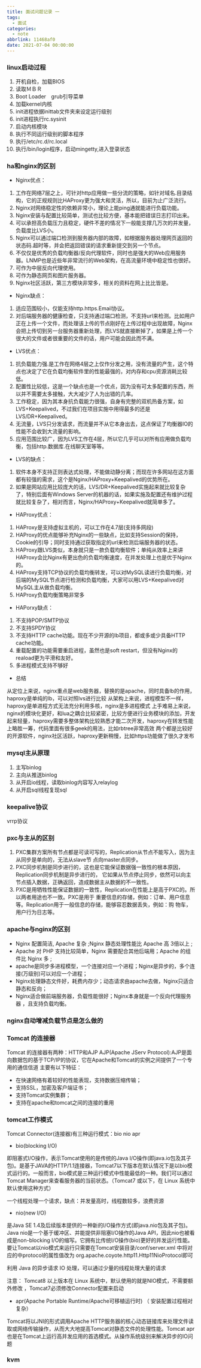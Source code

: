 ```yaml
---
title: 面试问题记录 一
tags:
  - 面试
categories:
  - note
abbrlink: 11468af0
date: 2021-07-04 00:00:00
---
```



### linux启动过程

1. 开机自检，加载BIOS
2. 读取ＭＢＲ
3. Boot Loader　grub引导菜单
4. 加载kernel内核
5. init进程依据inittab文件夹来设定运行级别
6. init进程执行rc.sysinit
7. 启动内核模块
8. 执行不同运行级别的脚本程序
9. 执行/etc/rc.d/rc.local
10. 执行/bin/login程序，启动mingetty,进入登录状态

<!--more-->
### ha和nginx的区别

* Nginx优点：

1. 工作在网络7层之上，可针对http应用做一些分流的策略，如针对域名.目录结构，它的正规规则比HAProxy更为强大和灵活，所以，目前为止广泛流行。
2. Nginx对网络稳定性的依赖非常小，理论上能ping通就能进行负载功能。
3. Nginx安装与配置比较简单，测试也比较方便，基本能把错误日志打印出来。
4. 可以承担高负载压力且稳定，硬件不差的情况下一般能支撑几万次的并发量，负载度比LVS小。
5. Nginx可以通过端口检测到服务器内部的故障，如根据服务器处理网页返回的状态码.超时等，并会把返回错误的请求重新提交到另一个节点。
6. 不仅仅是优秀的负载均衡器/反向代理软件，同时也是强大的Web应用服务器。LNMP也是近些年非常流行的Web架构，在高流量环境中稳定性也很好。
7. 可作为中层反向代理使用。
8. 可作为静态网页和图片服务器。
9. Nginx社区活跃，第三方模块非常多，相关的资料在网上比比皆是。

* Nginx缺点：

1. 适应范围较小，仅能支持http.https.Email协议。
2. 对后端服务器的健康检查，只支持通过端口检测，不支持url来检测。比如用户正在上传一个文件，而处理该上传的节点刚好在上传过程中出现故障，Nginx会把上传切到另一台服务器重新处理，而LVS就直接断掉了，如果是上传一个很大的文件或者很重要的文件的话，用户可能会因此而不满。

* LVS优点：
1. 抗负载能力强.是工作在网络4层之上仅作分发之用，没有流量的产生，这个特点也决定了它在负载均衡软件里的性能最强的，对内存和cpu资源消耗比较低。
2. 配置性比较低，这是一个缺点也是一个优点，因为没有可太多配置的东西，所以并不需要太多接触，大大减少了人为出错的几率。
3. 工作稳定，因为其本身抗负载能力很强，自身有完整的双机热备方案，如LVS+Keepalived，不过我们在项目实施中用得最多的还是LVS/DR+Keepalived。
4. 无流量，LVS只分发请求，而流量并不从它本身出去，这点保证了均衡器IO的性能不会收到大流量的影响。
5. 应用范围比较广，因为LVS工作在4层，所以它几乎可以对所有应用做负载均衡，包括http.数据库.在线聊天室等等。

* LVS的缺点：

1. 软件本身不支持正则表达式处理，不能做动静分离；而现在许多网站在这方面都有较强的需求，这个是Nginx/HAProxy+Keepalived的优势所在。
2. 如果是网站应用比较庞大的话，LVS/DR+Keepalived实施起来就比较复杂了，特别后面有Windows Server的机器的话，如果实施及配置还有维护过程就比较复杂了，相对而言，Nginx/HAProxy+Keepalived就简单多了。

* HAProxy优点：

1. HAProxy是支持虚拟主机的，可以工作在4.7层(支持多网段)
2. HAProxy的优点能够补充Nginx的一些缺点，比如支持Session的保持，Cookie的引导；同时支持通过获取指定的url来检测后端服务器的状态。
3. HAProxy跟LVS类似，本身就只是一款负载均衡软件；单纯从效率上来讲HAProxy会比Nginx有更出色的负载均衡速度，在并发处理上也是优于Nginx的。
4. HAProxy支持TCP协议的负载均衡转发，可以对MySQL读进行负载均衡，对后端的MySQL节点进行检测和负载均衡，大家可以用LVS+Keepalived对MySQL主从做负载均衡。
5. HAProxy负载均衡策略非常多

* HAPorxy缺点：

1. 不支持POP/SMTP协议
2. 不支持SPDY协议
3. 不支持HTTP cache功能。现在不少开源的lb项目，都或多或少具备HTTP cache功能。
4. 重载配置的功能需要重启进程，虽然也是soft restart，但没有Nginx的reaload更为平滑和友好。
5. 多进程模式支持不够好


* 总结

从定位上来说，nginx重点是web服务器，替换的是apache，同时具备lb的作用，haproxy是单纯的lb，可以对照lvs进行比较
从架构上来说，进程模型不一样，haproxy是单进程方式无法充分利用多核，nginx是多进程模式
上手难易上来说，nginx的模块化更好，和lua之耦合比较紧密，比较方便进行业务模块的添加，开发起来轻量，haproxy需要多整体架构比较熟悉才能二次开发，haproxy在转发性能上略胜一筹，代码里面有很多geek的用法，比如rbtree非常高效
两个都是比较好的开源软件，nginx社区活跃，haproxy更新稍慢，比如https功能做了很久才发布

 

### mysql主从原理

1. 主写binlog
2. 主向从推送binlog
3. 从开启io线程，读取binlog内容写入relaylog
4. 从开启sql线程复现sql


### keepalive协议

vrrp协议

### pxc与主从的区别
1. PXC集群方案所有节点都是可读可写的，Replication从节点不能写入，因为主从同步是单向的，无法从slave节 点向master点同步。
2. PXC同步机制是同步进行的，这也是它能保证数据强一致性的根本原因，Replication同步机制是异步进行的， 它如果从节点停止同步，依然可以向主节点插入数据，正确返回，造成数据主从数据的不一致性。
3. PXC是用牺牲性能保证数据的一致性，Replication在性能上是高于PXC的。所以两者用途也不一致。PXC是用于 重要信息的存储，例如：订单、用户信息等。Replication用于一般信息的存储，能够容忍数据丢失，例如：购 物车，用户行为日志等。

### apache与nginx的区别

* Nginx 配置简洁, Apache 复杂 ;Nginx 静态处理性能比 Apache 高 3倍以上 ;
* Apache 对 PHP 支持比较简单，Nginx 需要配合其他后端用；Apache 的组件比 Nginx 多 ;
* apache是同步多进程模型，一个连接对应一个进程；Nginx是异步的，多个连接(万级别)可以对应一个进程；
* Nginx处理静态文件好，耗费内存少；动态请求由apache去做，Nginx只适合静态和反向；
* Nginx适合做前端服务器，负载性能很好；Nginx本身就是一个反向代理服务器 ，且支持负载均衡。


### nginx自动增减负载节点是怎么做的

### Tomcat 的连接器
Tomcat 的连接器有两种：HTTP和AJP
AJP(Apache JServ Protocol):AJP是面向数据包的基于TCP/IP的协议，它在Apache和Tomcat的实例之间提供了一个专用的通信信道
主要有以下特征：
* 在快速网络有着较好的性能表现，支持数据压缩传输；
* 支持SSL，加密及客户端证书；
* 支持Tomcat实例集群；
* 支持在apache和tomcat之间的连接的重用


### tomcat工作模式
Tomcat Connector(连接器)有三种运行模式：bio nio apr
* bio(blocking I/O)

即阻塞式I/O操作，表示Tomcat使用的是传统的Java I/O操作(即java.io包及其子包)。是基于JAVA的HTTP/1.1连接器，Tomcat7以下版本在默认情况下是以bio模式运行的。一般而言，bio模式是三种运行模式中性能最低的一种。我们可以通过Tomcat Manager来查看服务器的当前状态。（Tomcat7 或以下，在 Linux 系统中默认使用这种方式）

一个线程处理一个请求，缺点：并发量高时，线程数较多，浪费资源

* nio(new I/O)

是Java SE 1.4及后续版本提供的一种新的I/O操作方式(即java.nio包及其子包)。Java nio是一个基于缓冲区、并能提供非阻塞I/O操作的Java API，因此nio也被看成是non-blocking I/O的缩写。它拥有比传统I/O操作(bio)更好的并发运行性能。要让Tomcat以nio模式来运行只需要在Tomcat安装目录/conf/server.xml 中将对应的中protocol的属性值改为 org.apache.coyote.http11.Http11NioProtocol即可

利用 Java 的异步请求 IO 处理，可以通过少量的线程处理大量的请求

注意： Tomcat8 以上版本在 Linux 系统中，默认使用的就是NIO模式，不需要额外修改 ，Tomcat7必须修改Connector配置来启动

* apr(Apache Portable Runtime/Apache可移植运行时) （ 安装配置过程相对复杂）

Tomcat将以JNI的形式调用Apache HTTP服务器的核心动态链接库来处理文件读取或网络传输操作，从而大大地提高Tomcat对静态文件的处理性能。Tomcat apr也是在Tomcat上运行高并发应用的首选模式。从操作系统级别来解决异步的IO问题


### kvm

